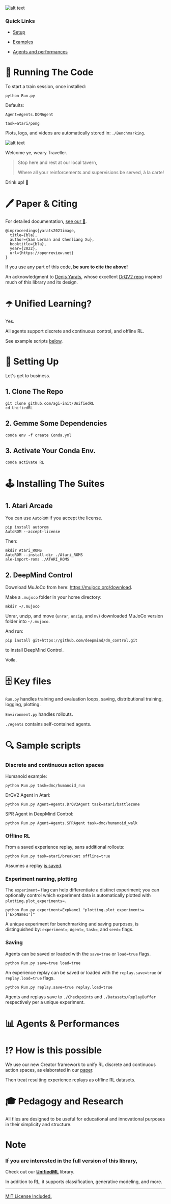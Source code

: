 ![alt text]()

### Quick Links

- [Setup](#-wrench--setting-up)

- [Examples](#-mag--example-scripts)

- [Agents and performances](#-bar-chart--agents---performance)

# :runner: Running The Code

To start a train session, once installed:

```
python Run.py
```

Defaults:

```Agent=Agents.DQNAgent```

```task=atari/pong```

Plots, logs, and videos are automatically stored in: ```./Benchmarking```.

![alt text]()

Welcome ye, weary Traveller.

>Stop here and rest at our local tavern,
>
> Where all your reinforcements and supervisions be served, à la carte!

Drink up! :beers:

# :pen: Paper & Citing

For detailed documentation, [see our :scroll:](https://arxiv.com).

```
@inproceedings{yarats2021image,
  title={bla},
  author={Sam Lerman and Chenliang Xu},
  booktitle={bla},
  year={2022},
  url={https://openreview.net}
}
```

If you use any part of this code, **be sure to cite the above!**

An acknowledgment to [Denis Yarats](https://github.com/denisyarats), whose excellent [DrQV2 repo](https://github.com/facebookresearch/drqv2) inspired much of this library and its design.

# :open_umbrella: Unified Learning?
Yes.

All agents support discrete and continuous control, and offline RL.

See example scripts [below]().

# :wrench: Setting Up 

Let's get to business.

## 1. Clone The Repo

```
git clone github.com/agi-init/UnifiedRL
cd UnifiedRL
```

## 2. Gemme Some Dependencies

```
conda env -f create Conda.yml
```

## 3. Activate Your Conda Env.

```
conda activate RL
```

# :joystick: Installing The Suites 

## 1. Atari Arcade

You can use ```AutoROM``` if you accept the license.

```
pip install autorom
AutoROM --accept-license
```
Then:
```
mkdir Atari_ROMS
AutoROM --install-dir ./Atari_ROMS
ale-import-roms ./ATARI_ROMS
```
## 2. DeepMind Control
Download MuJoCo from here: https://mujoco.org/download.

Make a ```.mujoco``` folder in your home directory:

```
mkdir ~/.mujoco
```

Unrar, unzip, and move (```unrar```, ```unzip```, and ```mv```) downloaded MuJoCo version folder into ```~/.mujoco```. 

And run:
```
pip install git+https://github.com/deepmind/dm_control.git
```

to install DeepMind Control.

Voila.

# :file_cabinet: Key files

```Run.py``` handles training and evaluation loops, saving, distributional training, logging, plotting.

```Environment.py``` handles rollouts.

```./Agents``` contains self-contained agents.

# :mag: Sample scripts

### Discrete and continuous action spaces

Humanoid example: 
```
python Run.py task=dmc/humanoid_run
```

DrQV2 Agent in Atari:
```
python Run.py Agent=Agents.DrQV2Agent task=atari/battlezone
```

SPR Agent in DeepMind Control:
```
python Run.py Agent=Agents.SPRAgent task=dmc/humanoid_walk
```

### Offline RL

From a saved experience replay, sans additional rollouts:

```
python Run.py task=atari/breakout offline=true
```

Assumes a replay [is saved](saving).

### Experiment naming, plotting

The ```experiment=``` flag can help differentiate a distinct experiment; you can optionally control which experiment data is automatically plotted with ```plotting.plot_experiments=```.

```
python Run.py experiment=ExpName1 "plotting.plot_experiments=['ExpName1']"
```

A unique experiment for benchmarking and saving purposes, is distinguished by: ```experiment=```, ```Agent=```, ```task=```, and ```seed=``` flags.

### Saving

Agents can be saved or loaded with the ```save=true``` or ```load=true``` flags.

```
python Run.py save=true load=true
```

An experience replay can be saved or loaded with the ```replay.save=true``` or ```replay.load=true``` flags.

```
python Run.py replay.save=true replay.load=true
```

Agents and replays save to ```./Checkpoints``` and ```./Datasets/ReplayBuffer``` respectively per a unique experiment.

[comment]: <> (### Distributional)

[comment]: <> (It is possible to train multiple instances of the same agent with the ```load_every=``` flag. )

[comment]: <> (For example, you can run the following in concurrent processes:)

[comment]: <> (```)

[comment]: <> (python Run.py replay.save=true load_every=true )

[comment]: <> (```)

[comment]: <> (and)

[comment]: <> (```)

[comment]: <> (python Run.py offline=true replay.load=true replay.save=true load_every=true)

[comment]: <> (```)

[comment]: <> (Since both share the same experiment name, they will save and load from the same agent and replay, thereby emulating distributional training.)

# :bar_chart: Agents & Performances

# :interrobang: How is this possible

We use our new Creator framework to unify RL discrete and continuous action spaces, as elaborated in our [paper](https://arxiv.com).

Then treat resulting experience replays as offline RL datasets.

# :mortar_board: Pedagogy and Research

All files are designed to be useful for educational and innovational purposes in their simplicity and structure.

# Note

### If you are interested in the full version of this library, 

Check out our [**UnifiedML**](https://github.com/agi-init/UnifiedML) library. 

In addition to RL, it supports classification, generative modeling, and more.

<hr class="solid">

[MIT License Included.](https://github.com/agi-init/UnifiedRL/MIT_LICENSE)